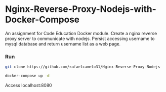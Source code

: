 # Nginx-Reverse-Proxy-Nodejs-with-Docker-Compose
An assignment for Code Education Docker module. Create a nginx reverse proxy server to communicate with nodejs. Persist accessing username to mysql database and return username list as a web page.

### Run
```sh
git clone https://github.com/rafaelcamelo31/Nginx-Reverse-Proxy-Nodejs-with-Docker-Compose.git

docker-compose up -d
```
 
 Access localhost:8080
